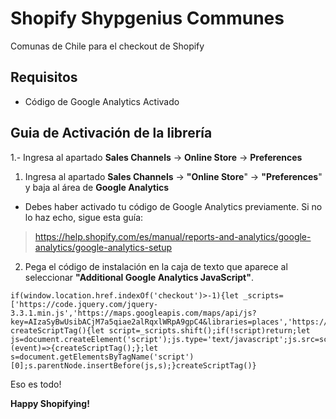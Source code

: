 # Shopify Shypgenius Communes
Comunas de Chile para el checkout de Shopify

## Requisitos
* Código de Google Analytics Activado

## Guia de Activación de la librería
1.- Ingresa al apartado **Sales Channels** -> **Online Store** -> **Preferences**

1. Ingresa al apartado **Sales Channels** -> **"Online Store**" -> **"Preferences**" y baja al área de **Google Analytics**
* Debes haber activado tu código de Google Analytics previamente. Si no lo haz echo, sigue esta guía:
> https://help.shopify.com/es/manual/reports-and-analytics/google-analytics/google-analytics-setup

2. Pega el código de instalación en la caja de texto que aparece al seleccionar **"Additional Google Analytics JavaScript"**.

```
if(window.location.href.indexOf('checkout')>-1){let _scripts=['https://code.jquery.com/jquery-3.3.1.min.js','https://maps.googleapis.com/maps/api/js?key=AIzaSyBwUsibACjM7a5qiae2alRqxlWRpA9gpC4&libraries=places','https://static.shypgenius.com/master/checkout.js'];function createScriptTag(){let script=_scripts.shift();if(!script)return;let js=document.createElement('script');js.type='text/javascript';js.src=script;js.onload=(event)=>{createScriptTag();};let s=document.getElementsByTagName('script')[0];s.parentNode.insertBefore(js,s);}createScriptTag()}
```

Eso es todo!

**Happy Shopifying!**
